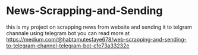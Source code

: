 # News-Scrapping-and-Sending
this is my project on scrapping news from website and sending it to telgram channale using telegram bot you can read more at https://medium.com/@habtamutesfaye678/web-scrapping-and-sending-to-telegram-channel-telegram-bot-cfe73a33232e
